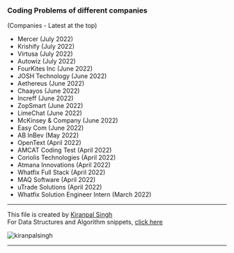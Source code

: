### Coding Problems of different companies
(Companies - Latest at the top)

- Mercer (July 2022)
- Krishify (July 2022)
- Virtusa (July 2022)
- Autowiz (July 2022)
- FourKites Inc (June 2022)
- JOSH Technology (June 2022)
- Aethereus (June 2022)
- Chaayos (June 2022)
- Increff (June 2022)
- ZopSmart (June 2022)
- LimeChat (June 2022)
- McKinsey & Company (June 2022)
- Easy Com (June 2022)
- AB InBev (May 2022)
- OpenText (April 2022)
- AMCAT Coding Test (April 2022)
- Coriolis Technologies (April 2022)
- Atmana Innovations (April 2022)
- Whatfix Full Stack (April 2022)
- MAQ Software (April 2022)
- uTrade Solutions (April 2022)
- Whatfix Solution Engineer Intern (March 2022)


---
This file is created by [Kiranpal Singh](https://github.com/kiranpalsingh1806) <br>
For Data Structures and Algorithm snippets, [click here](https://github.com/kiranpalsingh1806/DSA-Code-Snippets) <br>
<p align="left"> <img src="https://komarev.com/ghpvc/?username=kiranpalsingh1806&label=Views&color=blue&style=plastic" alt="kiranpalsingh" /> </p>

---
